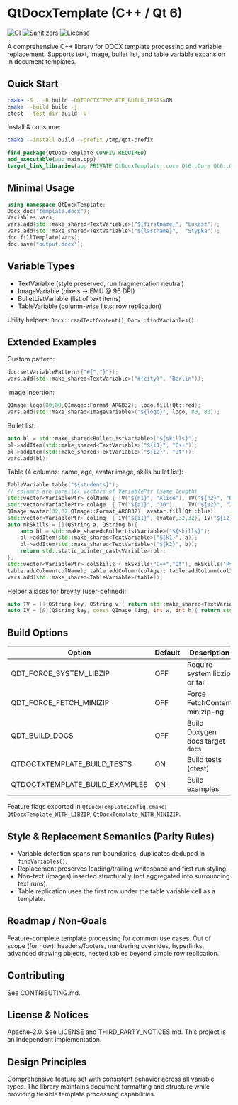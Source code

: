 # QtDocxTemplate (C++ / Qt 6)

![CI](https://github.com/erenozen/QtDocxTemplate/actions/workflows/ci.yml/badge.svg)
![Sanitizers](https://github.com/erenozen/QtDocxTemplate/actions/workflows/sanitizers.yml/badge.svg)
![License](https://img.shields.io/badge/license-Apache--2.0-blue.svg)

A comprehensive C++ library for DOCX template processing and variable replacement. Supports text, image, bullet list, and table variable expansion in document templates.

## Quick Start
```bash
cmake -S . -B build -DQTDOCTXTEMPLATE_BUILD_TESTS=ON
cmake --build build -j
ctest --test-dir build -V
```

Install & consume:
```bash
cmake --install build --prefix /tmp/qdt-prefix
```
```cmake
find_package(QtDocxTemplate CONFIG REQUIRED)
add_executable(app main.cpp)
target_link_libraries(app PRIVATE QtDocxTemplate::core Qt6::Core Qt6::Gui)
```

## Minimal Usage
```cpp
using namespace QtDocxTemplate;
Docx doc("template.docx");
Variables vars;
vars.add(std::make_shared<TextVariable>("${firstname}", "Lukasz"));
vars.add(std::make_shared<TextVariable>("${lastname}",  "Stypka"));
doc.fillTemplate(vars);
doc.save("output.docx");
```

## Variable Types
- TextVariable (style preserved, run fragmentation neutral)
- ImageVariable (pixels → EMU @ 96 DPI)
- BulletListVariable (list of text items)
- TableVariable (column-wise lists; row replication)

Utility helpers: `Docx::readTextContent()`, `Docx::findVariables()`.

## Extended Examples

Custom pattern:
```cpp
doc.setVariablePattern({"#{","}"});
vars.add(std::make_shared<TextVariable>("#{city}", "Berlin"));
```

Image insertion:
```cpp
QImage logo(80,80,QImage::Format_ARGB32); logo.fill(Qt::red);
vars.add(std::make_shared<ImageVariable>("${logo}", logo, 80, 80));
```

Bullet list:
```cpp
auto bl = std::make_shared<BulletListVariable>("${skills}");
bl->addItem(std::make_shared<TextVariable>("${i1}", "C++"));
bl->addItem(std::make_shared<TextVariable>("${i2}", "Qt"));
vars.add(bl);
```

Table (4 columns: name, age, avatar image, skills bullet list):
```cpp
TableVariable table("${students}");
// columns are parallel vectors of VariablePtr (same length)
std::vector<VariablePtr> colName { TV("${n1}", "Alice"), TV("${n2}", "Bob") };
std::vector<VariablePtr> colAge  { TV("${a1}", "30"),    TV("${a2}", "25") };
QImage avatar(32,32,QImage::Format_ARGB32); avatar.fill(Qt::blue);
std::vector<VariablePtr> colImg  { IV("${i1}", avatar,32,32), IV("${i2}", avatar,32,32) };
auto mkSkills = [](QString a, QString b){
	auto bl = std::make_shared<BulletListVariable>("${skills}");
	bl->addItem(std::make_shared<TextVariable>("${k1}", a));
	bl->addItem(std::make_shared<TextVariable>("${k2}", b));
	return std::static_pointer_cast<Variable>(bl);
};
std::vector<VariablePtr> colSkills { mkSkills("C++","Qt"), mkSkills("Python","Docs") };
table.addColumn(colName); table.addColumn(colAge); table.addColumn(colImg); table.addColumn(colSkills);
vars.add(std::make_shared<TableVariable>(table));
```
Helper aliases for brevity (user-defined):
```cpp
auto TV = [](QString key, QString v){ return std::make_shared<TextVariable>(key, v); };
auto IV = [&](QString key, const QImage &img, int w, int h){ return std::make_shared<ImageVariable>(key, img, w, h); };
```

## Build Options
| Option | Default | Description |
|--------|---------|-------------|
| QDT_FORCE_SYSTEM_LIBZIP | OFF | Require system libzip or fail |
| QDT_FORCE_FETCH_MINIZIP | OFF | Force FetchContent minizip-ng |
| QDT_BUILD_DOCS | OFF | Build Doxygen docs target `docs` |
| QTDOCTXTEMPLATE_BUILD_TESTS | ON | Build tests (ctest) |
| QTDOCTXTEMPLATE_BUILD_EXAMPLES | ON | Build examples |

Feature flags exported in `QtDocxTemplateConfig.cmake`:
`QtDocxTemplate_WITH_LIBZIP`, `QtDocxTemplate_WITH_MINIZIP`.

## Style & Replacement Semantics (Parity Rules)
- Variable detection spans run boundaries; duplicates deduped in `findVariables()`.
- Replacement preserves leading/trailing whitespace and first run styling.
- Non-text (images) inserted structurally (not aggregated into surrounding text runs).
- Table replication uses the first row under the table variable cell as a template.

## Roadmap / Non-Goals
Feature-complete template processing for common use cases. Out of scope (for now): headers/footers, numbering overrides, hyperlinks, advanced drawing objects, nested tables beyond simple row replication.

## Contributing
See CONTRIBUTING.md.

## License & Notices
Apache-2.0. See LICENSE and THIRD_PARTY_NOTICES.md. This project is an independent implementation.

## Design Principles
Comprehensive feature set with consistent behavior across all variable types. The library maintains document formatting and structure while providing flexible template processing capabilities.
